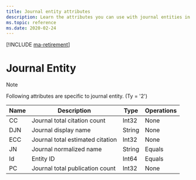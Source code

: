 ```yaml
---
title: Journal entity attributes
description: Learn the attributes you can use with journal entities in the Project Academic Knowledge API.
ms.topic: reference
ms.date: 2020-02-24
---
```

[!INCLUDE [ma-retirement](../includes/ma-retirement.md)]

# Journal Entity

> [!NOTE]
> Following attributes are specific to journal entity. (Ty = '2')

Name | Description | Type | Operations
--- | --- | --- | ---
CC | Journal total citation count | Int32 | None  
DJN | Journal display name | String | None
ECC | Journal total estimated citation | Int32 | None
JN | Journal normalized name | String | Equals
Id | Entity ID | Int64 | Equals
PC | Journal total publication count | Int32 | None
